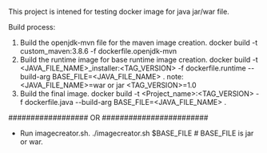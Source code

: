 This project is intened for testing docker image for java jar/war file. 

Build process:
1. Build the openjdk-mvn file for the maven image creation.
    docker build -t custom_maven:3.8.6 -f dockerfile.openjdk-mvn
2. Build the runtime image for base runtime image creation.
    docker build -t <JAVA_FILE_NAME>_installer:<TAG_VERSION> -f dockerfile.runtime --build-arg BASE_FILE=<JAVA_FILE_NAME> .
    note: <JAVA_FILE_NAME>=war or jar 
          <TAG_VERSION>=1.0
3. Build the final image.
    docker build -t <Project_name>:<TAG_VERSION> -f dockerfile.java --build-arg BASE_FILE=<JAVA_FILE_NAME> .

################## OR ########################

* Run imagecreator.sh.
    ./imagecreator.sh $BASE_FILE           # BASE_FILE is jar or war.
        